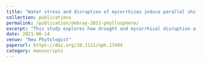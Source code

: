 ```yaml
---
title: "Water stress and disruption of mycorrhizas induce parallel shifts in phyllosphere microbial communities in two unrelated host plants"
collection: publications
permalink: /publication/debray-2021-phyllosphere/
excerpt: "This study explores how drought and mycorrhizal disruption affect leaf-associated microbial communities across plant species."
date: 2021-06-14
venue: "New Phytologist"
paperurl: https://doi.org/10.1111/nph.17494
category: manuscripts
---
```

